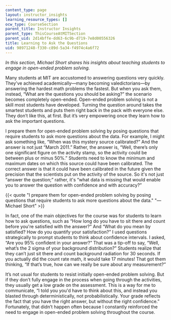 ```yaml
---
content_type: page
layout: instructor_insights
learning_resource_types: []
ocw_type: CourseSection
parent_title: Instructor Insights
parent_type: ThisCourseAtMITSection
parent_uid: 2d14bffe-dd63-6c9b-d719-7e8d00556326
title: Learning to Ask the Questions
uid: 98971248-f330-c89d-5a34-f4974c4a6f72
---
```


_In this section, Michael Short shares his insights about teaching students to engage in open-ended problem solving._

Many students at MIT are accustomed to answering questions very quickly. They’ve achieved academically—many becoming valedictorians—by answering the hardest math problems the fastest. But when you ask them, instead, “What are the questions you should be asking?” the scenario becomes completely open-ended. Open-ended problem solving is not a skill most students have developed. Turning the question around takes the smartest students and puts them right back in the pack with everyone else. They don’t like this, at first. But it’s very empowering once they learn how to ask the important questions.

I prepare them for open-ended problem solving by posing questions that require students to ask more questions about the data. For example, I might ask something like, “When was this mystery source calibrated?” And the answer is not just “March 2011.” Rather, the answer is, “Well, there’s only one significant figure on the activity stamp, so the activity could be between plus or minus 50%.” Students need to know the minimum and maximum dates on which this source could have been calibrated. The correct answer is that it could have been calibrated in the future given the precision that the scientists put on the activity of the source. So it's not just “answer the question;” rather, it's “what data is missing that would enable you to answer the question with confidence and with accuracy?”

{{< quote "I prepare them for open-ended problem solving by posing questions that require students to ask more questions about the data." "—Michael Short" >}}

In fact, one of the main objectives for the course was for students to learn how to ask questions, such as “How long do you have to sit there and count before you're satisfied with the answer?” And “What do you mean by satisfied? How do you quantify your satisfaction?” I used questions strategically to prompt students to think about confidence intervals. I asked, “Are you 95% confident in your answer?” That was a tip-off to say, “Well, what’s the 2 sigma of your background distribution?” Students realize that they can’t just sit there and count background radiation for 30 seconds. If you actually did the count rate math, it would take 17 minutes! That got them thinking, “If that’s true, how can we really be sure about any measurement?”

It’s not usual for students to resist initially open-ended problem solving. But if they don’t fully engage in the process when going through the activities, they usually get a low grade on the assessment. This is a way for me to communicate, “I told you you'd have to think about this, and instead you blasted through deterministically, not probabilistically. Your grade reflects the fact that you have the right answer, but without the right confidence.” Fortunately, that didn’t happen often because I constantly reinforced the need to engage in open-ended problem solving throughout the course.